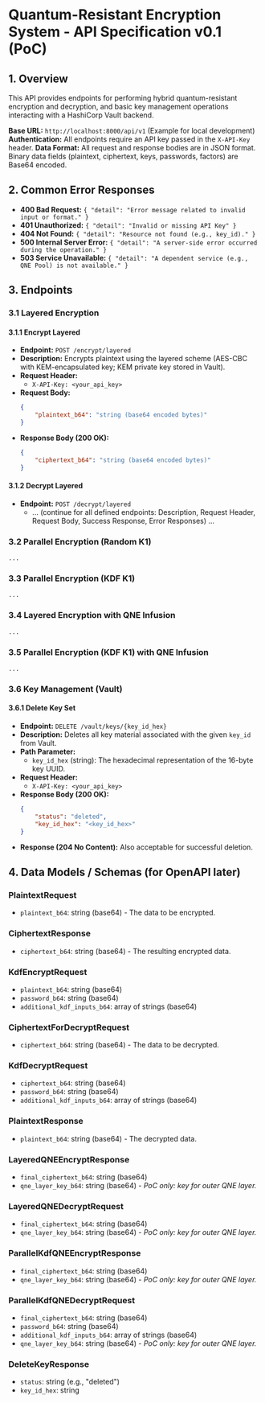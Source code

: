 # Quantum-Resistant Encryption System - API Specification v0.1 (PoC)

## 1. Overview
This API provides endpoints for performing hybrid quantum-resistant encryption and decryption,
and basic key management operations interacting with a HashiCorp Vault backend.

**Base URL:** `http://localhost:8000/api/v1` (Example for local development)
**Authentication:** All endpoints require an API key passed in the `X-API-Key` header.
**Data Format:** All request and response bodies are in JSON format. Binary data fields (plaintext, ciphertext, keys, passwords, factors) are Base64 encoded.

## 2. Common Error Responses
*   **400 Bad Request:** `{ "detail": "Error message related to invalid input or format." }`
*   **401 Unauthorized:** `{ "detail": "Invalid or missing API Key" }`
*   **404 Not Found:** `{ "detail": "Resource not found (e.g., key_id)." }`
*   **500 Internal Server Error:** `{ "detail": "A server-side error occurred during the operation." }`
*   **503 Service Unavailable:** `{ "detail": "A dependent service (e.g., QNE Pool) is not available." }`

## 3. Endpoints

### 3.1 Layered Encryption

#### 3.1.1 Encrypt Layered
*   **Endpoint:** `POST /encrypt/layered`
*   **Description:** Encrypts plaintext using the layered scheme (AES-CBC with KEM-encapsulated key; KEM private key stored in Vault).
*   **Request Header:**
    *   `X-API-Key: <your_api_key>`
*   **Request Body:**
    ```json
    {
        "plaintext_b64": "string (base64 encoded bytes)"
    }
    ```
*   **Response Body (200 OK):**
    ```json
    {
        "ciphertext_b64": "string (base64 encoded bytes)" 
    }
    ```

#### 3.1.2 Decrypt Layered
*   **Endpoint:** `POST /decrypt/layered`
    *   ... (continue for all defined endpoints: Description, Request Header, Request Body, Success Response, Error Responses) ...

### 3.2 Parallel Encryption (Random K1)
    ...

### 3.3 Parallel Encryption (KDF K1)
    ...

### 3.4 Layered Encryption with QNE Infusion
    ...

### 3.5 Parallel Encryption (KDF K1) with QNE Infusion
    ...

### 3.6 Key Management (Vault)

#### 3.6.1 Delete Key Set
*   **Endpoint:** `DELETE /vault/keys/{key_id_hex}`
*   **Description:** Deletes all key material associated with the given `key_id` from Vault.
*   **Path Parameter:**
    *   `key_id_hex` (string): The hexadecimal representation of the 16-byte key UUID.
*   **Request Header:**
    *   `X-API-Key: <your_api_key>`
*   **Response Body (200 OK):**
    ```json
    {
        "status": "deleted",
        "key_id_hex": "<key_id_hex>"
    }
    ```
*   **Response (204 No Content):** Also acceptable for successful deletion.

## 4. Data Models / Schemas (for OpenAPI later)

### PlaintextRequest
*   `plaintext_b64`: string (base64) - The data to be encrypted.

### CiphertextResponse
*   `ciphertext_b64`: string (base64) - The resulting encrypted data.

### KdfEncryptRequest
*   `plaintext_b64`: string (base64)
*   `password_b64`: string (base64)
*   `additional_kdf_inputs_b64`: array of strings (base64)

### CiphertextForDecryptRequest
*   `ciphertext_b64`: string (base64) - The data to be decrypted.

### KdfDecryptRequest
*   `ciphertext_b64`: string (base64)
*   `password_b64`: string (base64)
*   `additional_kdf_inputs_b64`: array of strings (base64)

### PlaintextResponse
*   `plaintext_b64`: string (base64) - The decrypted data.

### LayeredQNEEncryptResponse
*   `final_ciphertext_b64`: string (base64)
*   `qne_layer_key_b64`: string (base64) - *PoC only: key for outer QNE layer.*

### LayeredQNEDecryptRequest
*   `final_ciphertext_b64`: string (base64)
*   `qne_layer_key_b64`: string (base64) - *PoC only: key for outer QNE layer.*

### ParallelKdfQNEEncryptResponse
*   `final_ciphertext_b64`: string (base64)
*   `qne_layer_key_b64`: string (base64) - *PoC only: key for outer QNE layer.*

### ParallelKdfQNEDecryptRequest
*   `final_ciphertext_b64`: string (base64)
*   `password_b64`: string (base64)
*   `additional_kdf_inputs_b64`: array of strings (base64)
*   `qne_layer_key_b64`: string (base64) - *PoC only: key for outer QNE layer.*

### DeleteKeyResponse
*   `status`: string (e.g., "deleted")
*   `key_id_hex`: string